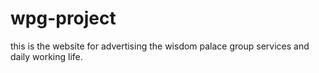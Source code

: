 # wpg-project
this is the website for advertising the wisdom palace group services and daily working life.
